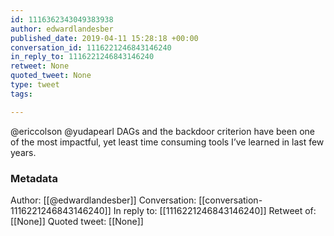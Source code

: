 ```yaml
---
id: 1116362343049383938
author: edwardlandesber
published_date: 2019-04-11 15:28:18 +00:00
conversation_id: 1116221246843146240
in_reply_to: 1116221246843146240
retweet: None
quoted_tweet: None
type: tweet
tags:

---
```


@ericcolson @yudapearl DAGs and the backdoor criterion have been one of the most impactful, yet least time consuming tools I’ve learned in last few years.

### Metadata

Author: [[@edwardlandesber]]
Conversation: [[conversation-1116221246843146240]]
In reply to: [[1116221246843146240]]
Retweet of: [[None]]
Quoted tweet: [[None]]
